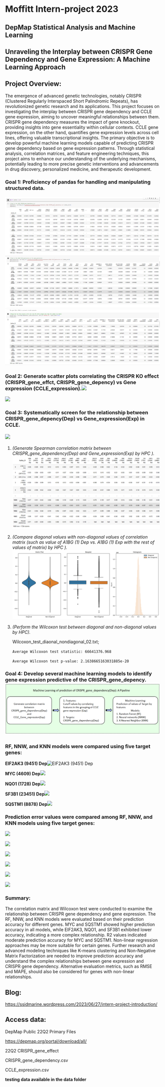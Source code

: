 # Moffitt Intern-project 2023

## DepMap Statistical Analysis and Machine Learning

## Unraveling the Interplay between CRISPR Gene Dependency and Gene Expression: A Machine Learning Approach

## Project Overview:

The emergence of advanced genetic technologies, notably CRISPR (Clustered Regularly Interspaced Short Palindromic Repeats), has revolutionized genetic research and its applications. This project focuses on investigating the interplay between CRISPR gene dependency and CCLE gene expression, aiming to uncover meaningful relationships between them. CRISPR gene dependency measures the impact of gene knockout, providing insights into gene essentiality within cellular contexts. CCLE gene expression, on the other hand, quantifies gene expression levels across cell lines, offering valuable transcriptional insights. The primary objective is to develop powerful machine learning models capable of predicting CRISPR gene dependency based on gene expression patterns. Through statistical analysis, correlation matrices, and feature engineering techniques, this project aims to enhance our understanding of the underlying mechanisms, potentially leading to more precise genetic interventions and advancements in drug discovery, personalized medicine, and therapeutic development.

### Goal 1: Proficiency of pandas for handling and manipulating structured data.

#### ![](https://github.com/chingyaousf/Intern-project/blob/main/plots/22Q2_CRISPR_gene_dependency.csv.png?raw=true)![](https://github.com/chingyaousf/Intern-project/blob/main/plots/22Q2_CCLE_expression.csv.png?raw=true)![](https://github.com/chingyaousf/Intern-project/blob/main/plots/Dep_Exp_merged_data.png?raw=true)

### **Goal 2:** Generate scatter plots correlating the CRISPR KO effect (CRISPR_gene_effct, CRISPR_gene_depency) vs Gene expression (CCLE_expression).![](https://github.com/chingyaousf/Intern-project-2023/blob/main/plots/EIF2AK3_9451_MYC_4609Dep_Exp.jpg?raw=true)

![](https://github.com/chingyaousf/Intern-project-2023/blob/main/plots/NQO1_1728_SF3B1_23451_SQSTM1_8878Dep_Exp.jpg?raw=true)

### **Goal 3:** Systematically screen for the relationship between CRISPR_gene_depency(Dep) vs Gene_expression(Exp) in CCLE.

#### ![](https://github.com/chingyaousf/Intern-project-2023/blob/main/plots/intern_SpearmanCorrelation_pipeline_02.png?raw=true)

1.  *(Generate Spearman* *correlation matrix between CRISPR_gene_dependency(Dep) and Gene_expression(Exp) by HPC ).*![](https://github.com/chingyaousf/Intern-project/blob/main/plots/Dep_Exp_correlation_table.png?raw=true)

2.  *(Compare diagonal values with non-diagonal values of correlation matrix (such as value of A1BG (1) Dep vs. A1BG (1) Exp with the rest of values of matrix) by HPC ).*![](https://github.com/chingyaousf/Intern-project/blob/main/plots/violin_boxplot_histogram.png?raw=true)

3.  *(Perform the Wilcoxon test between diagonal and non-diagonal values by HPC).*

    Wilcoxon_test_diaonal_nondiagonal_02.txt;

    `Average Wilcoxon test statistic: 66641376.968`

    `Average Wilcoxon test p-value: 2.1638665163031885e-20`

### **Goal 4:** Develop several machine learning models to identify gene expression predictive of the CRISPR_gene_depency.**![](https://github.com/chingyaousf/Intern-project/blob/main/plots/intern_ML_pipeline.png?raw=true)**

### **RF, NNW, and KNN models were compared using five target genes:**

**EIF2AK3 (9451) Dep**![EIF2AK3 (9451) Dep](https://github.com/chingyaousf/Intern-project-2023/blob/main/plots/EIF2AK3_all_models.jpg?raw=true)

**MYC (4609) Dep**![](https://github.com/chingyaousf/Intern-project-2023/blob/main/plots/MYC_all_models.jpg?raw=true)

**NQO1 (1728) Dep**![](https://github.com/chingyaousf/Intern-project-2023/blob/main/plots/NQO1_all_models.jpg?raw=true)

**SF3B1 (23451) Dep**![](https://github.com/chingyaousf/Intern-project-2023/blob/main/plots/SQSTM1_all_models.jpg?raw=true)

**SQSTM1 (8878) Dep**![](https://github.com/chingyaousf/Intern-project-2023/blob/main/plots/SQSTM1_all_models.jpg?raw=true)

### **Prediction error values were compared among RF, NNW, and KNN models using five target genes:**

![](https://github.com/chingyaousf/Intern-project-2023/blob/main/plots/RF_5Genes_by_Features_Filtering.png?raw=true)

![](https://github.com/chingyaousf/Intern-project-2023/blob/main/plots/NNW_5Genes_by_Features_Filtering.png?raw=true)

![](https://github.com/chingyaousf/Intern-project-2023/blob/main/plots/KNN_5Genes_by_Features_Filtering.png?raw=true)

![](https://github.com/chingyaousf/Intern-project-2023/blob/main/plots/MSE_all_Genes.png?raw=true)

![](https://github.com/chingyaousf/Intern-project-2023/blob/main/plots/MAE_all_Genes.png?raw=true)

![](https://github.com/chingyaousf/Intern-project-2023/blob/main/plots/R2_all_Genes.png?raw=true)

### Summary:

The correlation matrix and Wilcoxon test were conducted to examine the relationship between CRISPR gene dependency and gene expression. The RF, NNW, and KNN models were evaluated based on their prediction accuracy for different genes. MYC and SQSTM1 showed higher prediction accuracy in all models, while EIF2AK3, NQO1, and SF3B1 exhibited lower accuracy, indicating a more complex relationship. R2 values indicated moderate prediction accuracy for MYC and SQSTM1. Non-linear regression approaches may be more suitable for certain genes. Further research and advanced modeling techniques like K-means clustering and Non-Negative Matrix Factorization are needed to improve prediction accuracy and understand the complex relationships between gene expression and CRISPR gene dependency. Alternative evaluation metrics, such as RMSE and MAPE, should also be considered for genes with non-linear relationships.

## Blog:

<https://ssidmarine.wordpress.com/2023/06/27/intern-project-introduction/>

## Access data:

DepMap Public 22Q2 Primary Files

<https://depmap.org/portal/download/all/>

22Q2 CRISPR_gene_effect

CRISPR_gene_dependency.csv

CCLE_expression.csv

**testing data available in the data folder**
